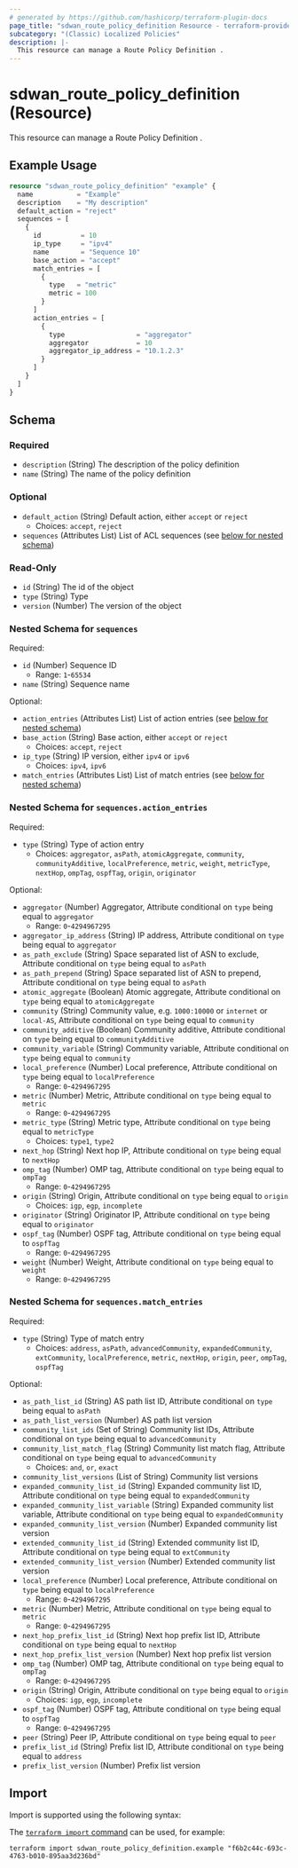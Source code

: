 ```yaml
---
# generated by https://github.com/hashicorp/terraform-plugin-docs
page_title: "sdwan_route_policy_definition Resource - terraform-provider-sdwan"
subcategory: "(Classic) Localized Policies"
description: |-
  This resource can manage a Route Policy Definition .
---
```


# sdwan_route_policy_definition (Resource)

This resource can manage a Route Policy Definition .

## Example Usage

```terraform
resource "sdwan_route_policy_definition" "example" {
  name           = "Example"
  description    = "My description"
  default_action = "reject"
  sequences = [
    {
      id          = 10
      ip_type     = "ipv4"
      name        = "Sequence 10"
      base_action = "accept"
      match_entries = [
        {
          type   = "metric"
          metric = 100
        }
      ]
      action_entries = [
        {
          type                  = "aggregator"
          aggregator            = 10
          aggregator_ip_address = "10.1.2.3"
        }
      ]
    }
  ]
}
```

<!-- schema generated by tfplugindocs -->
## Schema

### Required

- `description` (String) The description of the policy definition
- `name` (String) The name of the policy definition

### Optional

- `default_action` (String) Default action, either `accept` or `reject`
  - Choices: `accept`, `reject`
- `sequences` (Attributes List) List of ACL sequences (see [below for nested schema](#nestedatt--sequences))

### Read-Only

- `id` (String) The id of the object
- `type` (String) Type
- `version` (Number) The version of the object

<a id="nestedatt--sequences"></a>
### Nested Schema for `sequences`

Required:

- `id` (Number) Sequence ID
  - Range: `1`-`65534`
- `name` (String) Sequence name

Optional:

- `action_entries` (Attributes List) List of action entries (see [below for nested schema](#nestedatt--sequences--action_entries))
- `base_action` (String) Base action, either `accept` or `reject`
  - Choices: `accept`, `reject`
- `ip_type` (String) IP version, either `ipv4` or `ipv6`
  - Choices: `ipv4`, `ipv6`
- `match_entries` (Attributes List) List of match entries (see [below for nested schema](#nestedatt--sequences--match_entries))

<a id="nestedatt--sequences--action_entries"></a>
### Nested Schema for `sequences.action_entries`

Required:

- `type` (String) Type of action entry
  - Choices: `aggregator`, `asPath`, `atomicAggregate`, `community`, `communityAdditive`, `localPreference`, `metric`, `weight`, `metricType`, `nextHop`, `ompTag`, `ospfTag`, `origin`, `originator`

Optional:

- `aggregator` (Number) Aggregator, Attribute conditional on `type` being equal to `aggregator`
  - Range: `0`-`4294967295`
- `aggregator_ip_address` (String) IP address, Attribute conditional on `type` being equal to `aggregator`
- `as_path_exclude` (String) Space separated list of ASN to exclude, Attribute conditional on `type` being equal to `asPath`
- `as_path_prepend` (String) Space separated list of ASN to prepend, Attribute conditional on `type` being equal to `asPath`
- `atomic_aggregate` (Boolean) Atomic aggregate, Attribute conditional on `type` being equal to `atomicAggregate`
- `community` (String) Community value, e.g. `1000:10000` or `internet` or `local-AS`, Attribute conditional on `type` being equal to `community`
- `community_additive` (Boolean) Community additive, Attribute conditional on `type` being equal to `communityAdditive`
- `community_variable` (String) Community variable, Attribute conditional on `type` being equal to `community`
- `local_preference` (Number) Local preference, Attribute conditional on `type` being equal to `localPreference`
  - Range: `0`-`4294967295`
- `metric` (Number) Metric, Attribute conditional on `type` being equal to `metric`
  - Range: `0`-`4294967295`
- `metric_type` (String) Metric type, Attribute conditional on `type` being equal to `metricType`
  - Choices: `type1`, `type2`
- `next_hop` (String) Next hop IP, Attribute conditional on `type` being equal to `nextHop`
- `omp_tag` (Number) OMP tag, Attribute conditional on `type` being equal to `ompTag`
  - Range: `0`-`4294967295`
- `origin` (String) Origin, Attribute conditional on `type` being equal to `origin`
  - Choices: `igp`, `egp`, `incomplete`
- `originator` (String) Originator IP, Attribute conditional on `type` being equal to `originator`
- `ospf_tag` (Number) OSPF tag, Attribute conditional on `type` being equal to `ospfTag`
  - Range: `0`-`4294967295`
- `weight` (Number) Weight, Attribute conditional on `type` being equal to `weight`
  - Range: `0`-`4294967295`


<a id="nestedatt--sequences--match_entries"></a>
### Nested Schema for `sequences.match_entries`

Required:

- `type` (String) Type of match entry
  - Choices: `address`, `asPath`, `advancedCommunity`, `expandedCommunity`, `extCommunity`, `localPreference`, `metric`, `nextHop`, `origin`, `peer`, `ompTag`, `ospfTag`

Optional:

- `as_path_list_id` (String) AS path list ID, Attribute conditional on `type` being equal to `asPath`
- `as_path_list_version` (Number) AS path list version
- `community_list_ids` (Set of String) Community list IDs, Attribute conditional on `type` being equal to `advancedCommunity`
- `community_list_match_flag` (String) Community list match flag, Attribute conditional on `type` being equal to `advancedCommunity`
  - Choices: `and`, `or`, `exact`
- `community_list_versions` (List of String) Community list versions
- `expanded_community_list_id` (String) Expanded community list ID, Attribute conditional on `type` being equal to `expandedCommunity`
- `expanded_community_list_variable` (String) Expanded community list variable, Attribute conditional on `type` being equal to `expandedCommunity`
- `expanded_community_list_version` (Number) Expanded community list version
- `extended_community_list_id` (String) Extended community list ID, Attribute conditional on `type` being equal to `extCommunity`
- `extended_community_list_version` (Number) Extended community list version
- `local_preference` (Number) Local preference, Attribute conditional on `type` being equal to `localPreference`
  - Range: `0`-`4294967295`
- `metric` (Number) Metric, Attribute conditional on `type` being equal to `metric`
  - Range: `0`-`4294967295`
- `next_hop_prefix_list_id` (String) Next hop prefix list ID, Attribute conditional on `type` being equal to `nextHop`
- `next_hop_prefix_list_version` (Number) Next hop prefix list version
- `omp_tag` (Number) OMP tag, Attribute conditional on `type` being equal to `ompTag`
  - Range: `0`-`4294967295`
- `origin` (String) Origin, Attribute conditional on `type` being equal to `origin`
  - Choices: `igp`, `egp`, `incomplete`
- `ospf_tag` (Number) OSPF tag, Attribute conditional on `type` being equal to `ospfTag`
  - Range: `0`-`4294967295`
- `peer` (String) Peer IP, Attribute conditional on `type` being equal to `peer`
- `prefix_list_id` (String) Prefix list ID, Attribute conditional on `type` being equal to `address`
- `prefix_list_version` (Number) Prefix list version

## Import

Import is supported using the following syntax:

The [`terraform import` command](https://developer.hashicorp.com/terraform/cli/commands/import) can be used, for example:

```shell
terraform import sdwan_route_policy_definition.example "f6b2c44c-693c-4763-b010-895aa3d236bd"
```
